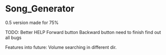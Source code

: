 # Song_Generator

0.5 version made for 75%

TODO:
  Better HELP
  Forward button
  Backward button need to finish
  find out all bugs
  
Features into future:
  Volume
  searching in different dir.
